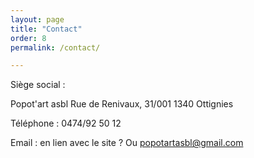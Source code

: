 ```yaml
---
layout: page
title: "Contact"
order: 8
permalink: /contact/

---
```


Siège social : 

Popot'art asbl
Rue de Renivaux, 31/001
1340 Ottignies

Téléphone : 0474/92 50 12

Email : en lien avec le site ? Ou popotartasbl@gmail.com